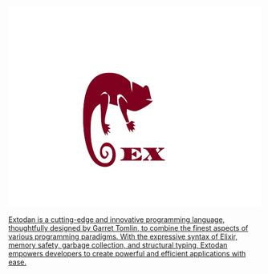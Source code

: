 
<a href=""><p align="center">
<img height=400 src="https://github.com/GarretTomlin/Extodan/blob/main/docs/logo.png"/>
<p align="center">
</p>

Extodan is a cutting-edge and innovative programming language, thoughtfully designed by Garret Tomlin, to combine the finest aspects of various programming paradigms. With the expressive syntax of Elixir, memory safety, garbage collection, and structural typing, Extodan empowers developers to create powerful and efficient applications with ease.

